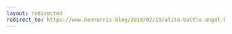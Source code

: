 ```yaml
---
layout: redirected
redirect_to: https://www.bennorris.blog/2019/02/19/alita-battle-angel.html
---
```

